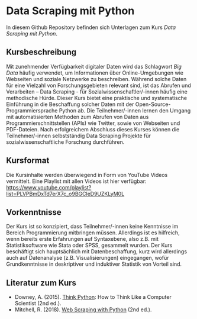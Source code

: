 # Data Scraping mit Python

In diesem Github Repository befinden sich Unterlagen zum Kurs *Data Scraping mit Python*.

## Kursbeschreibung

Mit zunehmender Verfügbarkeit digitaler Daten wird das Schlagwort *Big Data* häufig verwendet, 
um Informationen über Online-Umgebungen wie Webseiten und soziale Netzwerke zu beschreiben. 
Während solche Daten für eine Vielzahl von Forschungsgebieten relevant sind, 
ist das Abrufen und Verarbeiten – Data Scraping - für Sozialwissenschaftler/-innen häufig eine methodische Hürde. 
Dieser Kurs bietet eine praktische und systematische Einführung in die Beschaffung solcher Daten mit der Open-Source-Programmiersprache Python ab. 
Die Teilnehmer/-innen lernen den Umgang mit automatisierten Methoden zum Abrufen von Daten aus Programmierschnittstellen (APIs) wie Twitter, 
sowie von Webseiten und PDF-Dateien. 
Nach erfolgreichem Abschluss dieses Kurses können die Teilnehmer/-innen selbstständig 
Data Scraping Projekte für sozialwissenschaftliche Forschung durchführen.

## Kursformat

Die Kursinhalte werden überwiegend in Form von YouTube Videos vermittelt. Eine Playlist mit allen Videos ist hier verfügbar:
https://www.youtube.com/playlist?list=PLVPBmDxTd7erX7c_o9BGCleD9UZKLyM0L

## Vorkenntnisse

Der Kurs ist so konzipiert, dass Teilnehmer/-innen keine Kenntnisse im Bereich Programmierung mitbringen müssen. 
Allerdings ist es hilfreich, wenn bereits erste Erfahrungen auf Syntaxebene, also z.B. mit Statistiksoftware wie Stata oder SPSS, gesammelt wurden. 
Der Kurs beschäftigt sich hauptsächlich mit Datenbeschaffung, kurz wird allerdings auch auf Datenanalyse (z.B. Visualisierungen) eingegangen, wofür Grundkenntnisse
in deskriptiver und induktiver Statistik von Vorteil sind.

## Literatur zum Kurs

- Downey, A. (2015). [Think Python](https://www.greenteapress.com/thinkpython/thinkpython.html): How to Think Like a Computer Scientist (2nd ed.).
- Mitchell, R. (2018). [Web Scraping with Python](https://www.oreilly.com/library/view/web-scraping-with/9781491985564/) (2nd ed.).


